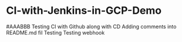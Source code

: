 # CI-with-Jenkins-in-GCP-Demo
#AAABBB
Testing CI with Github along with CD
Adding comments into README.md fil
Testing 
Testing webhook
